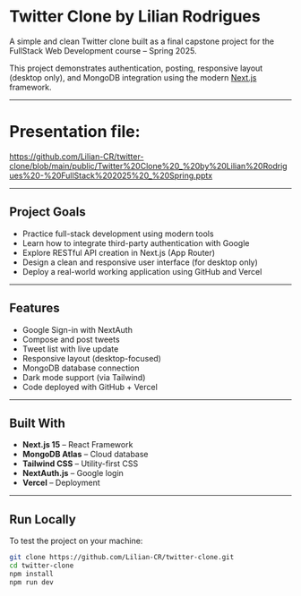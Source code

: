 # Twitter Clone by Lilian Rodrigues

A simple and clean Twitter clone built as a final capstone project for the FullStack Web Development course – Spring 2025.  

This project demonstrates authentication, posting, responsive layout (desktop only), and MongoDB integration using the modern [Next.js](https://nextjs.org/) framework.

---

# Presentation file:
https://github.com/Lilian-CR/twitter-clone/blob/main/public/Twitter%20Clone%20_%20by%20Lilian%20Rodrigues%20-%20FullStack%202025%20_%20Spring.pptx

---

## Project Goals

- Practice full-stack development using modern tools
- Learn how to integrate third-party authentication with Google
- Explore RESTful API creation in Next.js (App Router)
- Design a clean and responsive user interface (for desktop only)
- Deploy a real-world working application using GitHub and Vercel

---

## Features

- Google Sign-in with NextAuth
- Compose and post tweets
- Tweet list with live update
- Responsive layout (desktop-focused)
- MongoDB database connection
- Dark mode support (via Tailwind)
- Code deployed with GitHub + Vercel

---

## Built With

- **Next.js 15** – React Framework
- **MongoDB Atlas** – Cloud database
- **Tailwind CSS** – Utility-first CSS
- **NextAuth.js** – Google login
- **Vercel** – Deployment

---

## Run Locally

To test the project on your machine:

```bash
git clone https://github.com/Lilian-CR/twitter-clone.git
cd twitter-clone
npm install
npm run dev
